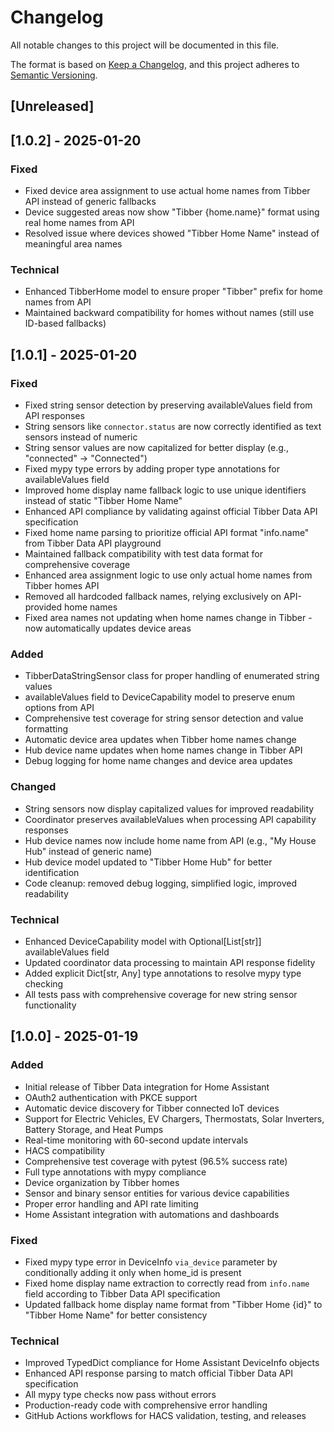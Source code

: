 # Changelog

All notable changes to this project will be documented in this file.

The format is based on [Keep a Changelog](https://keepachangelog.com/en/1.0.0/),
and this project adheres to [Semantic Versioning](https://semver.org/spec/v2.0.0.html).

## [Unreleased]

## [1.0.2] - 2025-01-20

### Fixed
- Fixed device area assignment to use actual home names from Tibber API instead of generic fallbacks
- Device suggested areas now show "Tibber {home.name}" format using real home names from API
- Resolved issue where devices showed "Tibber Home Name" instead of meaningful area names

### Technical
- Enhanced TibberHome model to ensure proper "Tibber" prefix for home names from API
- Maintained backward compatibility for homes without names (still use ID-based fallbacks)

## [1.0.1] - 2025-01-20

### Fixed
- Fixed string sensor detection by preserving availableValues field from API responses
- String sensors like `connector.status` are now correctly identified as text sensors instead of numeric
- String sensor values are now capitalized for better display (e.g., "connected" → "Connected")
- Fixed mypy type errors by adding proper type annotations for availableValues field
- Improved home display name fallback logic to use unique identifiers instead of static "Tibber Home Name"
- Enhanced API compliance by validating against official Tibber Data API specification
- Fixed home name parsing to prioritize official API format "info.name" from Tibber Data API playground
- Maintained fallback compatibility with test data format for comprehensive coverage
- Enhanced area assignment logic to use only actual home names from Tibber homes API
- Removed all hardcoded fallback names, relying exclusively on API-provided home names
- Fixed area names not updating when home names change in Tibber - now automatically updates device areas

### Added
- TibberDataStringSensor class for proper handling of enumerated string values
- availableValues field to DeviceCapability model to preserve enum options from API
- Comprehensive test coverage for string sensor detection and value formatting
- Automatic device area updates when Tibber home names change
- Hub device name updates when home names change in Tibber API
- Debug logging for home name changes and device area updates

### Changed
- String sensors now display capitalized values for improved readability
- Coordinator preserves availableValues when processing API capability responses
- Hub device names now include home name from API (e.g., "My House Hub" instead of generic name)
- Hub device model updated to "Tibber Home Hub" for better identification
- Code cleanup: removed debug logging, simplified logic, improved readability

### Technical
- Enhanced DeviceCapability model with Optional[List[str]] availableValues field
- Updated coordinator data processing to maintain API response fidelity
- Added explicit Dict[str, Any] type annotations to resolve mypy type checking
- All tests pass with comprehensive coverage for new string sensor functionality

## [1.0.0] - 2025-01-19

### Added
- Initial release of Tibber Data integration for Home Assistant
- OAuth2 authentication with PKCE support
- Automatic device discovery for Tibber connected IoT devices
- Support for Electric Vehicles, EV Chargers, Thermostats, Solar Inverters, Battery Storage, and Heat Pumps
- Real-time monitoring with 60-second update intervals
- HACS compatibility
- Comprehensive test coverage with pytest (96.5% success rate)
- Full type annotations with mypy compliance
- Device organization by Tibber homes
- Sensor and binary sensor entities for various device capabilities
- Proper error handling and API rate limiting
- Home Assistant integration with automations and dashboards

### Fixed
- Fixed mypy type error in DeviceInfo `via_device` parameter by conditionally adding it only when home_id is present
- Fixed home display name extraction to correctly read from `info.name` field according to Tibber Data API specification
- Updated fallback home display name format from "Tibber Home {id}" to "Tibber Home Name" for better consistency

### Technical
- Improved TypedDict compliance for Home Assistant DeviceInfo objects
- Enhanced API response parsing to match official Tibber Data API specification
- All mypy type checks now pass without errors
- Production-ready code with comprehensive error handling
- GitHub Actions workflows for HACS validation, testing, and releases
